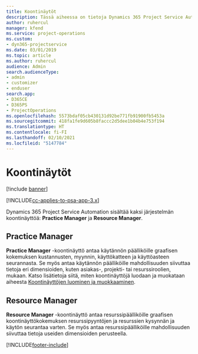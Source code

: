 ```yaml
---
title: Koontinäytöt
description: Tässä aiheessa on tietoja Dynamics 365 Project Service Automation -järjestelmään sisältyvistä raportoinnin koontinäytöistä.
author: ruhercul
manager: kfend
ms.service: project-operations
ms.custom:
- dyn365-projectservice
ms.date: 03/01/2019
ms.topic: article
ms.author: ruhercul
audience: Admin
search.audienceType:
- admin
- customizer
- enduser
search.app:
- D365CE
- D365PS
- ProjectOperations
ms.openlocfilehash: 5573bdaf05cb430131d92be771fb91900fb5453a
ms.sourcegitcommit: 418fa1fe9d605b8faccc2d5dee1b04b4e753f194
ms.translationtype: HT
ms.contentlocale: fi-FI
ms.lasthandoff: 02/10/2021
ms.locfileid: "5147784"
---
```

# <a name="dashboards"></a>Koontinäytöt

[!include [banner](../includes/psa-now-project-operations.md)]

[!INCLUDE[cc-applies-to-psa-app-3.x](../includes/cc-applies-to-psa-app-3x.md)]

Dynamics 365 Project Service Automation sisältää kaksi järjestelmän koontinäyttöä: **Practice Manager** ja **Resource Manager**.

## <a name="practice-manager"></a>Practice Manager 

**Practice Manager** -koontinäyttö antaa käytännön päälliköille graafisen kokemuksen kustannusten, myynnin, käyttökatteen ja käyttöasteen seurannasta. Se myös antaa käytännön päälliköille mahdollisuuden siivuttaa tietoja eri dimensioiden, kuten asiakas-, projekti- tai resurssiroolien, mukaan. Katso lisätietoja siitä, miten koontinäyttöjä luodaan ja muokataan aiheesta [Koontinäyttöjen luominen ja muokkaaminen](https://docs.microsoft.com/dynamics365/customerengagement/on-premises/customize/create-edit-dashboards).

## <a name="resource-manager"></a>Resource Manager 

**Resource Manager** -koontinäyttö antaa resurssipäälliköille graafisen koontinäyttökokemuksen resurssipyyntöjen ja resurssien kysynnän ja käytön seurantaa varten. Se myös antaa resurssipäälliköille mahdollisuuden siivuttaa tietoja useiden dimensioiden perusteella.


[!INCLUDE[footer-include](../includes/footer-banner.md)]